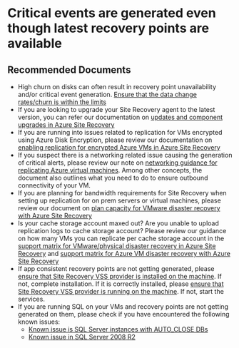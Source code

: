 <properties
  pagetitle="Critical events are generated even though latest recovery points are available&#xD;"
  description="Questions or issues related to critical events generated despite availability of latest recovery points"
  service="microsoft.recoveryservices"
  resource="vaults"
  ms.author="sideeksh"
  selfhelptype="Generic"
  supporttopicids="32744977"
  resourcetags=""
  productpesids="16370"
  cloudenvironments="public,fairfax,usnat,ussec"
  articleid="b909eeb0-c468-41cf-8c14-fc8a83ab1796"
  ownershipid="Compute_SiteRecovery" />
# Critical events are generated even though latest recovery points are available

## **Recommended Documents**

- High churn on disks can often result in recovery point unavailability and/or critical event generation. [Ensure that the data change rates/churn is within the limits](https://docs.microsoft.com/azure/site-recovery/azure-to-azure-troubleshoot-replication#high-data-change-rate-on-the-source-virtal-machine)
- If you are looking to upgrade your Site Recovery agent to the latest version, you can refer our documentation on [updates and component upgrades in Azure Site Recovery](https://docs.microsoft.com/azure/site-recovery/service-updates-how-to)
- If you are running into issues related to replication for VMs encrypted using Azure Disk Encryption, please review our documentation on [enabling replication for encrypted Azure VMs in Azure Site Recovery](https://docs.microsoft.com/azure/site-recovery/azure-to-azure-how-to-enable-replication-ade-vms)
- If you suspect there is a networking related issue causing the generation of critical alerts, please review our note on [networking guidance for replicating Azure virtual machines](https://docs.microsoft.com/azure/site-recovery/azure-to-azure-about-networking). Among other concepts, the document also outlines what you need to do to ensure outbound connectivity of your VM.
- If you are planning for bandwidth requirements for Site Recovery when setting up replication for on prem servers or virtual machines, please review our document on [plan capacity for VMware disaster recovery with Azure Site Recovery](https://docs.microsoft.com/azure/site-recovery/site-recovery-plan-capacity-vmware)
- Is your cache storage account maxed out? Are you unable to upload replication logs to cache storage account? Please review our guidance on how many VMs you can replicate per cache storage account in the [support matrix for VMware/physical disaster recovery in Azure Site Recovery](https://docs.microsoft.com/azure/site-recovery/vmware-physical-azure-support-matrix) and [support matrix for Azure VM disaster recovery with Azure Site Recovery](https://docs.microsoft.com/azure/site-recovery/azure-to-azure-support-matrix)
- If app consistent recovery points are not getting generated, please [ensure that Site Recovery VSS provider is installed on the machine](https://docs.microsoft.com/azure/site-recovery/vmware-azure-troubleshoot-push-install). If not, complete installation. If it is correctly installed, please [ensure that Site Recovery VSS provider is running on the machine](https://docs.microsoft.com/azure/site-recovery/vmware-azure-troubleshoot-replication). If not, start the services.
- If you are running SQL on your VMs and recovery points are not getting generated on them, please check if you have encountered the following known issues: 
    - [Known issue is SQL Server instances with AUTO_CLOSE DBs](https://docs.microsoft.com/azure/site-recovery/azure-to-azure-troubleshoot-replication)
    - [Known issue in SQL Server 2008 R2](https://docs.microsoft.com/azure/site-recovery/azure-to-azure-troubleshoot-replication)